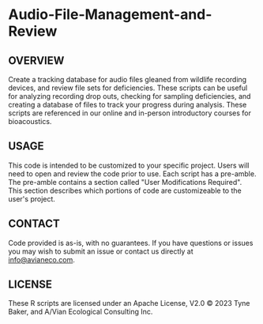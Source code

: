 # Audio-File-Management-and-Review

## OVERVIEW ##
Create a tracking database for audio files gleaned from wildlife recording devices, and review file sets for deficiencies. These scripts can be useful for analyzing recording drop outs, checking for sampling deficiencies, and creating a database of files to track your progress during analysis.  These scripts are referenced in our online and in-person introductory courses for bioacoustics. 

## USAGE ##
This code is intended to be customized to your specific project. Users will need to open and review the code prior to use. Each script has a pre-amble. The pre-amble contains a section called "User Modifications Required". This section describes which portions of code are customizeable to the user's project. 

## CONTACT ##
Code provided is as-is, with no guarantees. If you have questions or issues you may wish to submit an issue or contact us directly at info@avianeco.com.

## LICENSE ##
These R scripts are licensed under an Apache License, V2.0 © 2023 Tyne Baker, and A/Vian Ecological Consulting Inc.
